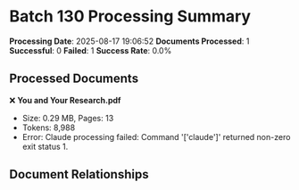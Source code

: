 # Batch 130 Processing Summary

**Processing Date**: 2025-08-17 19:06:52
**Documents Processed**: 1
**Successful**: 0
**Failed**: 1
**Success Rate**: 0.0%

## Processed Documents

❌ **You and Your Research.pdf**
   - Size: 0.29 MB, Pages: 13
   - Tokens: 8,988
   - Error: Claude processing failed: Command '['claude']' returned non-zero exit status 1.

## Document Relationships
